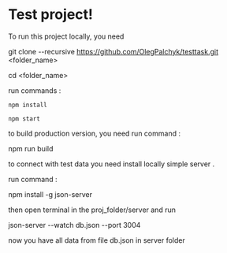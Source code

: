 # Test project!

To run this project locally, you need

git clone --recursive https://github.com/OlegPalchyk/testtask.git <folder_name>

cd <folder_name>

run commands :

	npm install

	npm start

to build production version, you need run command :

   npm run build

to connect with test data you need install locally simple server .

run command :

npm install -g json-server

then open terminal in the proj_folder/server and run

json-server --watch db.json --port 3004

now you have all data from file db.json in server folder
